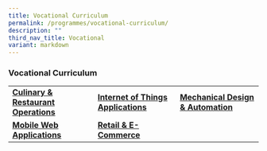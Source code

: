 ```yaml
---
title: Vocational Curriculum
permalink: /programmes/vocational-curriculum/
description: ""
third_nav_title: Vocational
variant: markdown
---
```

### Vocational Curriculum

|  |  |  |
|---|---|---|
| [**Culinary & Restaurant Operations**](/programmes/vocational-curriculum/culinary-and-restaurant-operations/) | [**Internet of Things Applications**](/programmes/vocational-curriculum/internet-of-things-applications/) | [**Mechanical Design & Automation**](/programmes/vocational-curriculum/mechanical-design-and-automation/) |
|[**Mobile Web Applications**](/programmes/vocational-curriculum/mobile-web-applications/)  |  [**Retail & E-Commerce**](/programmes/vocational-curriculum/retail-and-ecommerce/)|
